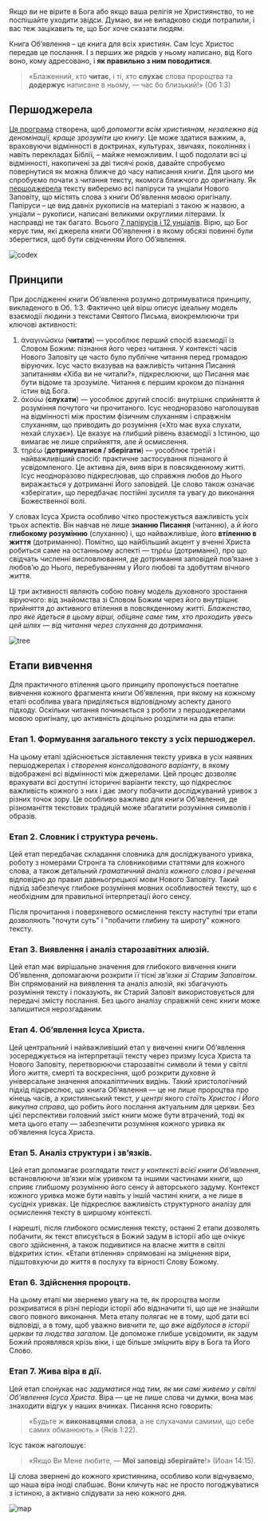 Якщо ви не вірите в Бога або якщо ваша релігія не Християнство, то не поспішайте уходити звідси. Думаю, ви не випадково сюди потрапили, і вас теж зацікавить те, що Бог хоче сказати людям.

Книга Об’явлення – це книга для всіх християн. Сам Ісус Христос передав це послання. І з перших же рядків у ньому написано, від Кого воно, кому адресовано, і **як правильно з ним поводитися**.

> «Блаженний, хто **читає**, і ті, хто **слухає** слова пророцтва та **додержує** написане в ньому, — час бо близький!» (Об 1:3)

## Першоджерела

[Ця програма](data:about) створена, щоб *допомогти всім християнам, незалежно від деномінації, краще зрозуміти цю книгу*. Це може здатися важким, а, враховуючи відмінності в доктринах, культурах, звичаях, поколіннях і навіть перекладах Біблії, – майже неможливим. І щоб подолати всі ці відмінності, накопичені за дві тисячі років, давайте спробуємо повернутися як можна ближче до часу написання книги. Для цього ми спробуємо почати з читання тексту, якомога ближчого до оригіналу. Як [першоджерела](data:sources) тексту виберемо всі папіруси та унціали Нового Заповіту, що містять слова з книги Об’явлення мовою оригіналу. Папіруси – це вид давніх рукописів на матеріалі з такою ж назвою, а унціали – рукописи, написані великими округлими літерами. Їх насправді не так багато. Всього [7 папірусів і 12 унціалів](https://en.wikipedia.org/wiki/Biblical_manuscript). Вірю, що Бог керує тим, які джерела книги Об’явлення і в якому обсязі повинні були зберегтися, щоб бути свідченням Його Об’явлення.

![codex](resource:assets/images/Topics/banner_preface.png)

## Принципи

При дослідженні книги Об’явлення розумно дотримуватися принципу, викладеного в Об. 1:3. Фактично цей вірш описує ідеальну модель взаємодії людини з текстами Святого Письма, виокремлюючи три ключові активності:

1. ἀναγινώσκω (**читати**) — уособлює перший спосіб взаємодії із Словом Божим: пізнання його через читання. У контексті часів Нового Заповіту це часто було публічне читання перед громадою віруючих. Ісус часто вказував на важливість читання Писання запитанням «Хіба ви не читали?», підкреслюючи, що Писання має бути відоме та зрозуміле. Читання є першим кроком до пізнання істин від Бога.
2. ἀκούω (**слухати**) — уособлює другий спосіб: внутрішнє сприйняття й розуміння почутого чи прочитаного. Ісус неодноразово наголошував на відмінності між простим фізичним слуханням і справжнім слуханням, що приводить до розуміння («Хто має вуха слухати, нехай слухає»). Це вказує на глибший рівень взаємодії з Істиною, що вимагає не лише сприйняття, але й осмислення.
3. τηρέω (**дотримуватися / зберігати**) — уособлює третій і найважливіший спосіб: практичне застосування пізнаного й усвідомленого. Це активна дія, вияв віри в повсякденному житті. Ісус неодноразово підкреслював, що справжня любов до Нього виражається у дотриманні Його заповідей. Це слово також означає «зберігати», що передбачає постійні зусилля та увагу до виконання Божественної волі.

У словах Ісуса Христа особливо чітко простежується важливість усіх трьох аспектів. Він навчав не лише **знанню Писання** (читанню), а й його **глибокому розумінню** (слуханню) і, що найважливіше, його **втіленню в життя** (дотриманню). Помітно, що найбільший акцент у вченні Христа робиться саме на останньому аспекті — τηρέω (дотриманні), про що свідчать численні висловлювання, де дотримання заповідей пов’язане з любов’ю до Нього, перебуванням у Його любові та здобуттям вічного життя.

Ці три активності являють собою повну модель духовного зростання віруючого: від знайомства зі Словом Божим через його внутрішнє прийняття до активного втілення в повсякденному житті. *Блаженство, про яке йдеться в цьому вірші, обіцяне саме тим, хто проходить увесь цей шлях — від читання через слухання до дотримання.*

![tree](resource:assets/images/Topics/banner_preface2.png)

## Етапи вивчення

Для практичного втілення цього принципу пропонується поетапне вивчення кожного фрагмента книги Об’явлення, при якому на кожному етапі особлива увага приділяється відповідному аспекту даного підходу. Оскільки читання починається з роботи з першоджерелами мовою оригіналу, цю активність доцільно розділити на два етапи:

### **Етап 1. Формування загального тексту з усіх першоджерел.**

На цьому етапі здійснюється зіставлення тексту уривка в усіх наявних першоджерелах і *створення консолідованого варіанту*, в якому відображені всі відмінності між джерелами. Цей процес дозволяє врахувати всі доступні історичні варіанти тексту, що підкреслює важливість кожного з них і дає змогу побачити досліджуваний уривок з різних точок зору. Це особливо важливо для книги Об’явлення, де різноманіття текстових традицій може збагатити розуміння символів і образів.

### **Етап 2. Словник і структура речень.**

Цей етап передбачає складання словника для досліджуваного уривка, роботу з номерами Стронга та словниковими статтями для кожного слова, а також детальний *граматичний аналіз кожного слова і речення* відповідно до правил давньогрецької мови Нового Заповіту. Такий підхід забезпечує глибоке розуміння мовних особливостей тексту, що є необхідним для правильної інтерпретації його сенсу.

Після прочитання і поверхневого осмислення тексту наступні три етапи дозволяють "почути суть" і "побачити глибину та широту" кожного тексту.

### **Етап 3. Виявлення і аналіз старозавітних алюзій.**

Цей етап має вирішальне значення для глибокого вивчення книги Об’явлення, допомагаючи розкрити її тісні *зв’язки зі Старим Заповітом*. Він спрямований на виявлення та аналіз алюзій, які збагачують розуміння тексту і показують, як Старий Заповіт використовується для передачі змісту послання. Без цього аналізу справжній сенс книги може залишитися нерозгаданим.

### **Етап 4. Об’явлення Ісуса Христа.**

Цей центральний і найважливіший етап у вивченні книги Об’явлення зосереджується на інтерпретації тексту через призму Ісуса Христа та Нового Заповіту, перетворюючи старозавітні символи й теми у світлі Його життя, смерті та воскресіння, щоб розкрити духовне й універсальне значення апокаліптичних видінь. Такий христологічний підхід підкреслює, що книга Об’явлення — це не лише пророцтва про кінець часів, а християнський текст, *у центрі* якого *стоїть Христос і Його викупна справа*, що робить його послання актуальним для церкви. Без цієї перспективи головний зміст книги може бути втрачений, тоді як мета цього етапу — забезпечити розуміння кожного уривка як об’явлення Ісуса Христа.

### **Етап 5. Аналіз структури і зв’язків.**

Цей етап допомагає розглядати *текст у контексті всієї книги Об’явлення*, встановлюючи зв’язки між уривком та іншими частинами книги, що сприяє глибшому розумінню його сенсу й авторського задуму. Контекст кожного уривка може бути навіть у іншій частині книги, а не лише в сусідніх уривках. Це підкреслює важливість структурного аналізу для осмислення тексту в ширшому контексті.

І нарешті, після глибокого осмислення тексту, останні 2 етапи дозволять побачити, як текст вписується в Божий задум в історії або ще очікує свого здійснення, а також подивитися на власне життя в світлі відкритих істин. «Етапи втілення» спрямовані на зміцнення віри, підштовхуючи до життя в послуху та вірності Слову Божому.

### **Етап 6. Здійснення пророцтв.**

На цьому етапі ми звернемо увагу на те, як пророцтва могли розкриватися в різні періоди історії або відзначити ті, що ще не знайшли свого повного виконання. Мета етапу полягає не в тому, щоб дати всі відповіді, а в тому, щоб уважно вивчити *те, що вже відбулося в історії церкви та людства загалом*. Це допоможе глибше усвідомити, як задум Божий проявлявся крізь віки, і ще більше зміцнить віру в Бога та Його Слово.

### **Етап 7. Жива віра в дії.**

Цей етап спонукає нас *задуматися над тим, як ми самі живемо у світлі Об’явлення Ісуса Христа*. Віра — це не лише слова чи думки, вона має знаходити відгук у наших вчинках. Писання ясно говорить:

> «Будьте ж **виконавцями слова**, а не слухачами самими, що себе самих обманюють.» (Яків 1:22).

Ісус також наголошує:

> «Якщо Ви Мене любите, — **Мої заповіді зберігайте**!» (Иоан 14:15).

Ці слова звернені до кожного християнина, особливо коли відчуваємо, що наша віра іноді слабшає. Вони кличуть нас не просто погоджуватися з істиною, а активно слідувати за нею кожного дня.

![map](resource:assets/images/Topics/banner_preface3.png)
